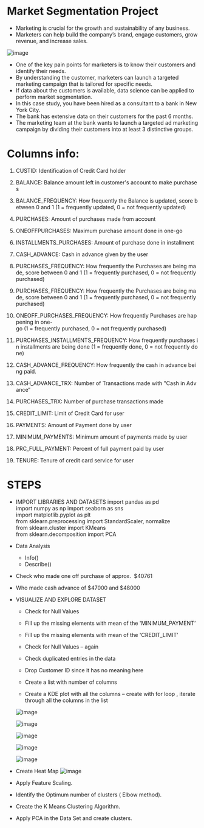 # Market Segmentation Project

* Marketing is crucial for the growth and sustainability of any business.
* Marketers can help build the company’s brand, engage customers, grow revenue, and increase sales.


![image](https://github.com/user-attachments/assets/38470970-5932-4798-b5dc-227328bdac1a)

* One of the key pain points for marketers is to know their customers and identify their needs.
* By understanding the customer, marketers can launch a targeted marketing campaign that is tailored for specific needs.
* If data about the customers is available, data science can be applied to perform market segmentation. 
* In this case study, you have been hired as a consultant to a bank in New York City. 
* The bank has extensive data on their customers for the past 6 months. 
* The marketing team at the bank wants to launch a targeted ad marketing campaign by dividing their customers into at least 3 distinctive groups.  

# Columns info:
1) CUSTID: Identification of Credit Card holder 

2) BALANCE: Balance amount left in customer's account to make purchases

3) BALANCE_FREQUENCY: How frequently the Balance is updated, score between 0 and 1 (1 = frequently updated, 0 = not frequently updated)

4) PURCHASES: Amount of purchases made from account

5) ONEOFFPURCHASES: Maximum purchase amount done in one-go

6) INSTALLMENTS_PURCHASES: Amount of purchase done in installment

7) CASH_ADVANCE: Cash in advance given by the user

8) PURCHASES_FREQUENCY: How frequently the Purchases are being made, score between 0 and 1 (1 = frequently purchased, 0 = not frequently purchased)

9) PURCHASES_FREQUENCY: How frequently the Purchases are being made, score between 0 and 1 (1 = frequently purchased, 0 = not frequently purchased)

10) ONEOFF_PURCHASES_FREQUENCY: How frequently Purchases are happening in one-go (1 = frequently purchased, 0 = not frequently purchased)

11) PURCHASES_INSTALLMENTS_FREQUENCY: How frequently purchases in installments are being done (1 = frequently done, 0 = not frequently done)

12) CASH_ADVANCE_FREQUENCY: How frequently the cash in advance being paid.

13) CASH_ADVANCE_TRX: Number of Transactions made with "Cash in Advance“

14) PURCHASES_TRX: Number of purchase transactions made

15) CREDIT_LIMIT: Limit of Credit Card for user

16) PAYMENTS: Amount of Payment done by user

17) MINIMUM_PAYMENTS: Minimum amount of payments made by user  

18) PRC_FULL_PAYMENT: Percent of full payment paid by user

19) TENURE: Tenure of credit card service for user

# STEPS  

* IMPORT LIBRARIES AND DATASETS
import pandas as pd
import numpy as np
import seaborn as sns
import matplotlib.pyplot as plt
from sklearn.preprocessing import StandardScaler, normalize
from sklearn.cluster import KMeans
from sklearn.decomposition import PCA

* Data Analysis 
  * Info()
  * Describe()

* Check who made one off purchase of approx.  $40761
* Who made cash advance of $47000 and $48000 

* VISUALIZE AND EXPLORE DATASET

  * Check for Null Values 

  * Fill up the missing elements with mean of the 'MINIMUM_PAYMENT’ 

  * Fill up the missing elements with mean of the 'CREDIT_LIMIT’ 

  * Check for Null Values – again

  * Check duplicated entries in the data

  * Drop Customer ID since it has no meaning here 

  * Create a list with number of columns 

  * Create a KDE plot with all the columns – create with for loop , iterate through all the columns in the list 

  ![image](https://github.com/user-attachments/assets/4255cbe8-fce4-4015-99cc-a83679819538)

  ![image](https://github.com/user-attachments/assets/2f122f2e-a7a9-48f1-b3dd-093ebebe1969)

  ![image](https://github.com/user-attachments/assets/ab81c86f-de02-416f-9bac-f0d50c5fb1db)

  ![image](https://github.com/user-attachments/assets/095422e9-86f9-44ef-906c-834d3bb511df)

  ![image](https://github.com/user-attachments/assets/8f5d5962-2547-49bd-a6e2-65e8f8900c6e)

 * Create Heat Map
 ![image](https://github.com/user-attachments/assets/61530b06-4ecb-4c83-8918-ebc43cce3c37)

 * Apply Feature Scaling.

 * Identify the Optimum number of clusters ( Elbow method).

 * Create the K Means Clustering Algorithm. 

 * Apply PCA in the Data Set and create clusters. 

